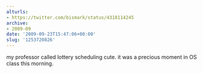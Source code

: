 ```yaml
---
alturls:
- https://twitter.com/bismark/status/4318114245
archive:
- 2009-09
date: '2009-09-23T15:47:06+00:00'
slug: '1253720826'
---
```


my professor called lottery scheduling cute. it was a precious moment in OS class this morning.

